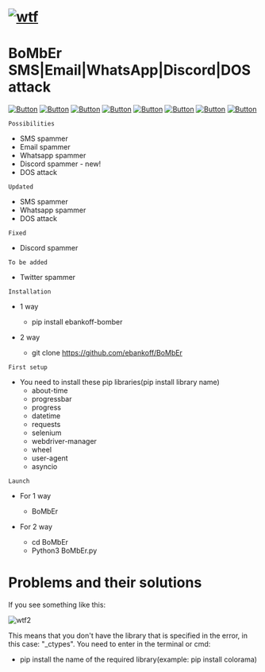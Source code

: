 # [![wtf](https://i.ibb.co/bgZ04WD/Comp-1-00000.png "BoMbEr")](https://github.com/ebankoff) 
# BoMbEr SMS|Email|WhatsApp|Discord|DOS attack 

[![Button](https://badgen.net/badge/ebankoff/ebankoff/red?icon=github&label)](https://github.com/ebankoff) [![Button](https://badgen.net/badge/cludeex/cludeex/red?icon=github&label)](https://github.com/cludeex) [![Button](https://badgen.net/badge/ncorbuk/ncorbuk/red?icon=github&label)](https://github.com/ncorbuk) [![Button](https://badgen.net/badge/Nikait/Nikait/red?icon=github&label)](https://github.com/Nikait) [![Button](https://badgen.net/badge/telegram/telegram/yellow?icon=telegram&label)](https://t.me/cozyyrooom) [![Button](https://badgen.net/badge/discord/discord/yellow?icon=discord&label)](https://discord.gg/UVEjx6UjNT) [![Button](https://badgen.net/badge/icon/qiwi/orange?icon=bitcoin&label)](https://qiwi.com/n/HERAMANT) [![Button](https://badgen.net/badge/fork/fork/purple?icon=github&label)](https://github.com/ebankoff/BoMbEr/fork)

`Possibilities`
* SMS spammer
* Email spammer
* Whatsapp spammer
* Discord spammer - new!
* DOS attack

`Updated`
* SMS spammer
* Whatsapp spammer
* DOS attack

`Fixed`
* Discord spammer

`To be added`
* Twitter spammer

`Installation`
- 1 way
  - pip install ebankoff-bomber

- 2 way
  - git clone https://github.com/ebankoff/BoMbEr

`First setup`
- You need to install these pip libraries(pip install library name)
  - about-time
  - progressbar
  - progress
  - datetime
  - requests
  - selenium
  - webdriver-manager
  - wheel
  - user-agent
  - asyncio

`Launch`
- For 1 way
  - BoMbEr
  
- For 2 way
  - cd BoMbEr
  - Python3 BoMbEr.py

# Problems and their solutions

If you see something like this:

![wtf2](https://i.ibb.co/XWNtL0S/Screenshot-1.png "no module named") 

This means that you don't have the library that is specified in the error, in this case: "_ctypes". You need to enter in the terminal or cmd:

* pip install the name of the required library(example: pip install colorama)
